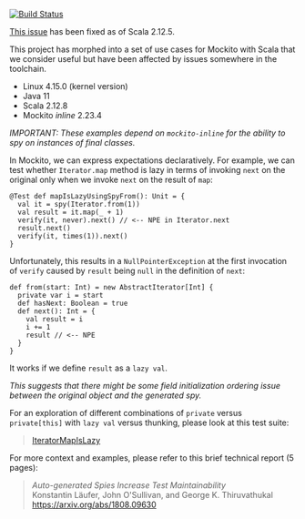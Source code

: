 [![Build Status](https://travis-ci.org/klaeufer/issue10709-scala.svg?branch=master)](https://travis-ci.org/klaeufer/issue10709-scala)

[This issue](https://github.com/scala/bug/issues/10709)
has been fixed as of Scala 2.12.5.

This project has morphed into a set of use cases for Mockito with Scala
that we consider useful but have been affected by issues
somewhere in the toolchain.

- Linux 4.15.0 (kernel version)
- Java 11
- Scala 2.12.8
- Mockito *inline* 2.23.4

*IMPORTANT: These examples depend on `mockito-inline` for the
ability to spy on instances of final classes.*

In Mockito, we can express expectations declaratively.
For example, we can test whether `Iterator.map` method is lazy
in terms of invoking `next` on the original
only when we invoke `next` on the result of `map`:

    @Test def mapIsLazyUsingSpyFrom(): Unit = {
      val it = spy(Iterator.from(1))
      val result = it.map(_ + 1)
      verify(it, never).next() // <-- NPE in Iterator.next
      result.next()
      verify(it, times(1)).next()
    }

Unfortunately, this results in a `NullPointerException`
at the first invocation of `verify` caused by `result` being `null`
in the definition of `next`:

    def from(start: Int) = new AbstractIterator[Int] {
      private var i = start
      def hasNext: Boolean = true
      def next(): Int = {
        val result = i
        i += 1
        result // <-- NPE
      }
    }

It works if we define `result` as a `lazy val`.

*This suggests that there might be some field initialization ordering issue between
the original object and the generated spy.*

For an exploration of different combinations of `private` versus `private[this]`
with `lazy val` versus thunking, please look at this test suite:

>  [IteratorMapIsLazy](src/test/scala/IteratorMapIsLazy.scala)

For more context and examples, please refer to this brief technical report (5 pages):

> *Auto-generated Spies Increase Test Maintainability* \
> Konstantin Läufer, John O'Sullivan, and George K. Thiruvathukal \
> https://arxiv.org/abs/1808.09630
